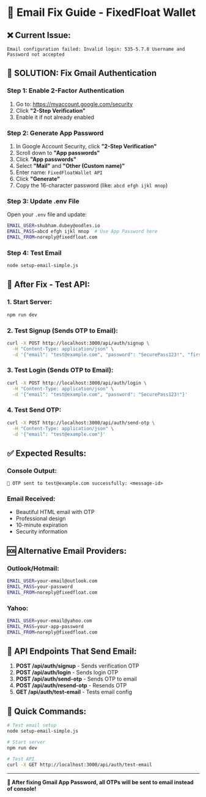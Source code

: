 # 📧 Email Fix Guide - FixedFloat Wallet

## ❌ **Current Issue:**

```
Email configuration failed: Invalid login: 535-5.7.8 Username and Password not accepted
```

## 🔧 **SOLUTION: Fix Gmail Authentication**

### **Step 1: Enable 2-Factor Authentication**

1. Go to: https://myaccount.google.com/security
2. Click **"2-Step Verification"**
3. Enable it if not already enabled

### **Step 2: Generate App Password**

1. In Google Account Security, click **"2-Step Verification"**
2. Scroll down to **"App passwords"**
3. Click **"App passwords"**
4. Select **"Mail"** and **"Other (Custom name)"**
5. Enter name: `FixedFloatWallet API`
6. Click **"Generate"**
7. Copy the 16-character password (like: `abcd efgh ijkl mnop`)

### **Step 3: Update .env File**

Open your `.env` file and update:

```bash
EMAIL_USER=shubham.dubey@oodles.io
EMAIL_PASS=abcd efgh ijkl mnop  # Use App Password here
EMAIL_FROM=noreply@fixedfloat.com
```

### **Step 4: Test Email**

```bash
node setup-email-simple.js
```

## 🚀 **After Fix - Test API:**

### **1. Start Server:**

```bash
npm run dev
```

### **2. Test Signup (Sends OTP to Email):**

```bash
curl -X POST http://localhost:3000/api/auth/signup \
  -H "Content-Type: application/json" \
  -d '{"email": "test@example.com", "password": "SecurePass123!", "firstName": "Test"}'
```

### **3. Test Login (Sends OTP to Email):**

```bash
curl -X POST http://localhost:3000/api/auth/login \
  -H "Content-Type: application/json" \
  -d '{"email": "test@example.com", "password": "SecurePass123!"}'
```

### **4. Test Send OTP:**

```bash
curl -X POST http://localhost:3000/api/auth/send-otp \
  -H "Content-Type: application/json" \
  -d '{"email": "test@example.com"}'
```

## ✅ **Expected Results:**

### **Console Output:**

```
📧 OTP sent to test@example.com successfully: <message-id>
```

### **Email Received:**

- Beautiful HTML email with OTP
- Professional design
- 10-minute expiration
- Security information

## 🆘 **Alternative Email Providers:**

### **Outlook/Hotmail:**

```bash
EMAIL_USER=your-email@outlook.com
EMAIL_PASS=your-password
EMAIL_FROM=noreply@fixedfloat.com
```

### **Yahoo:**

```bash
EMAIL_USER=your-email@yahoo.com
EMAIL_PASS=your-app-password
EMAIL_FROM=noreply@fixedfloat.com
```

## 📱 **API Endpoints That Send Email:**

1. **POST /api/auth/signup** - Sends verification OTP
2. **POST /api/auth/login** - Sends login OTP
3. **POST /api/auth/send-otp** - Sends OTP to email
4. **POST /api/auth/resend-otp** - Resends OTP
5. **GET /api/auth/test-email** - Tests email config

## 🎯 **Quick Commands:**

```bash
# Test email setup
node setup-email-simple.js

# Start server
npm run dev

# Test API
curl -X GET http://localhost:3000/api/auth/test-email
```

---

**🎉 After fixing Gmail App Password, all OTPs will be sent to email instead of console!**

